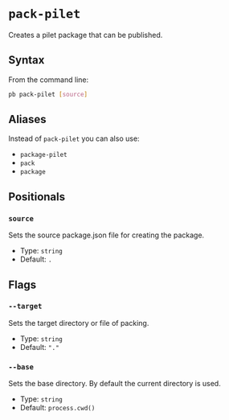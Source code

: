 # `pack-pilet`

<!--start:auto-generated-->

Creates a pilet package that can be published.

## Syntax

From the command line:

```sh
pb pack-pilet [source]
```

## Aliases

Instead of `pack-pilet` you can also use:

- `package-pilet`
- `pack`
- `package`

## Positionals

### `source`

Sets the source package.json file for creating the package.

- Type: `string`
- Default: `.`

## Flags

### `--target`

Sets the target directory or file of packing.

- Type: `string`
- Default: `"."`

### `--base`

Sets the base directory. By default the current directory is used.

- Type: `string`
- Default: `process.cwd()`

<!--end:auto-generated-->

